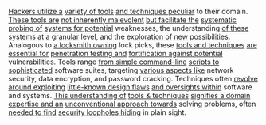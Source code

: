 
[Hackers utilize a](3/1/2/1/.Tools%20&%20Techniques) [variety of tools](3/1/1/1/1/3/.Specialized%20Tools) [and techniques peculiar](2/1/3/2/2/3/2/.Technique) to their domain. [These tools are](3/1/1/1/1/.Mechanic%20Tools) [not inherently malevolent](2/2/2/2/1/2/_Attractive-Repulsive) [but facilitate the](3/2/2/2/_Regulation-Indulgence) [systematic probing of](2/3/1/2/1/2/.Experimentation) [systems for potential](1/2/2/2/1/3/1/.Potential) weaknesses, the understanding [of these systems](1/1/3/3/1/3/1/.System) [at a granular](3/1/1/1/1/2/1/2/2/_Porous-Dense) level, and the [exploration of new](2/3/1/2/1/2/.Experimentation) possibilities. Analogous to [a locksmith owning](3/1/2/1/1/1/.Lock%20picks) lock picks, these [tools and techniques](1/1/3/1/3/3/1/.Trial%20and%20Error) [are essential for](3/1/3/3/2/2/1/3/.Necessity) [penetration testing and](3/1/2/3/1/1/.Penetration%20testing) [fortification against potential](1/2/2/2/1/3/1/.Potential) vulnerabilities. Tools range [from simple command-line](3/1/1/2/2/2/1/1/2/1/.Command%20Line) [scripts to sophisticated](3/3/2/1/1/1/3/.Script) software suites, targeting [various aspects like](2/3/3/3/1/3/2/2/.Sociocultural%20Aspects) network security, data encryption, and password cracking. Techniques often [revolve around exploiting](2/2/1/3/2/2/.Exploitation) [little-known design flaws](3/1/1/1/1/2/3/3/3/3/.Repurposed%20Electronics) [and oversights within](3/1/2/3/3/2/2/.Leaks%20and%20whistleblowing) software and systems. [This understanding of](2/1/3/3/2/2/.Understanding) [tools & techniques](3/1/1/1/1/1/1/.Building%20Tools) [signifies a domain](1/1/3/1/1/3/1/2/1/.Integral%20Domains) [expertise and an](1/2/2/2/2/1/3/3/.Knowledge) [unconventional approach towards](1/1/3/3/1/3/3/.Approach) solving problems, often [needed to find](3/1/3/3/1/2/2/3/3/3/1/2/.Police%20Services) [security loopholes hiding](3/1/2/2/3/2/.Pretexting) in plain sight.

